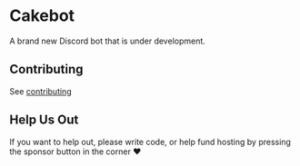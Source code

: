 # Cakebot

A brand new Discord bot that is under development.

## Contributing

See [contributing](https://github.com/RDIL/cakebot/blob/master/CONTRIBUTING.md)

## Help Us Out

If you want to help out, please write code, or help fund hosting by pressing the sponsor button in the corner :heart:
